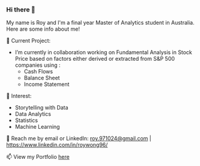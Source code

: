 ### Hi there 👋

My name is Roy and I'm a final year Master of Analytics student in Australia. Here are some info about me!

🔭 Current Project:

- I’m currently in collaboration working on Fundamental Analysis in Stock Price based on factors either derived or extracted from S&P 500 companies using :
  - Cash Flows
  - Balance Sheet
  - Income Statement

🌱 Interest:

- Storytelling with Data
- Data Analytics
- Statistics
- Machine Learning

💬 Reach me by email or LinkedIn: roy.971024@gmail.com | https://www.linkedin.com/in/roywong96/


📫 View my Portfolio [here](https://roywong96.github.io/Projects/)


